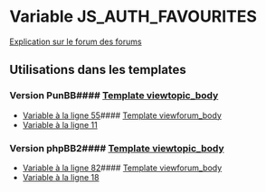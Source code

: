 # Variable JS_AUTH_FAVOURITES
[Explication sur le forum des forums](http://forum.forumactif.com/t294113-listing-des-variables#JS_AUTH_FAVOURITES)
## Utilisations dans les templates
### Version PunBB#### [Template viewtopic_body](punbb/viewtopic_body.md)
* [Variable à la ligne 55](../punbb/viewtopic_body.tpl#L55)#### [Template viewforum_body](punbb/viewforum_body.md)
* [Variable à la ligne 11](../punbb/viewforum_body.tpl#L11)
### Version phpBB2#### [Template viewtopic_body](subsilver/viewtopic_body.md)
* [Variable à la ligne 82](../subsilver/viewtopic_body.tpl#L82)#### [Template viewforum_body](subsilver/viewforum_body.md)
* [Variable à la ligne 18](../subsilver/viewforum_body.tpl#L18)